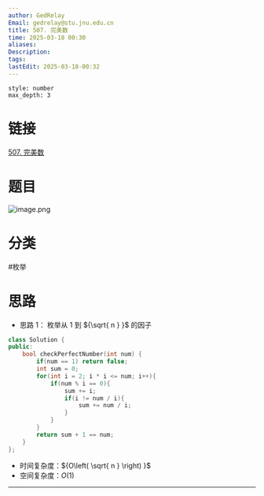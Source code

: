 ```yaml
---
author: GedRelay
Email: gedrelay@stu.jnu.edu.cn
title: 507. 完美数
time: 2025-03-18 00:30
aliases: 
Description: 
tags: 
lastEdit: 2025-03-18-00:32
---
```


```toc
style: number
max_depth: 3
```

# 链接
[507. 完美数](https://leetcode.cn/problems/perfect-number/) 

# 题目
![image.png](https://ged-pic-bed.oss-cn-guangzhou.aliyuncs.com/img/202503180030652.png)


# 分类
#枚举 

# 思路
- 思路 1：
枚举从 ${1 }$ 到 ${\sqrt{ n }  }$ 的因子

```cpp
class Solution {
public:
    bool checkPerfectNumber(int num) {
        if(num == 1) return false;
        int sum = 0;
        for(int i = 2; i * i <= num; i++){
            if(num % i == 0){
                sum += i;
                if(i != num / i){
                    sum += num / i;
                }
            }
        }
        return sum + 1 == num;
    }
};
```


- 时间复杂度：${O\left( \sqrt{ n }  \right)  }$ 
- 空间复杂度：${O\left( 1 \right)  }$ 


---

